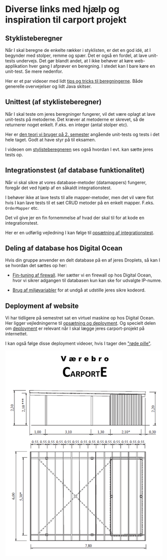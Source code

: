 # Diverse links med hjælp og inspiration til carport projekt

## Styklisteberegner

Når I skal beregne de enkelte rækker i styklisten, er det en god idé, at I begynder med stolper, remme og spær. Det er også en fordel, at lave unit-tests undervejs. Det gør blandt andet, at I ikke behøver at køre web-applikation hver gang I afprøver en beregning. I stedet kan I bare køre en unit-test. Se mere nedenfor.

Her er et par videoer med lidt [tips og tricks til beregningerne](https://cphbusiness.cloud.panopto.eu/Panopto/Pages/Sessions/List.aspx?folderID=5687833b-ab7c-4768-a7cb-b1680130b164). Både generelle overvejelser og lidt Java skitser.

## Unittest (af styklisteberegner)

Når I skal teste om jeres beregninger fungerer, vil det være oplagt at lave unit-tests på metoderne. Det kræver at metoderne er skrevet, så de returnerer noget enkelt. F.eks. en integer (antal stolper etc).

Her er [den teori vi bruger på 2. semester](https://github.com/dat2Cph/content/blob/main/toolbox/test/testteori.md) angående unit-tests og tests i det hele taget. Godt at have styr på til eksamen.

I videoen om [stylisteberegneren](https://cphbusiness.cloud.panopto.eu/Panopto/Pages/Sessions/List.aspx?folderID=5687833b-ab7c-4768-a7cb-b1680130b164) ses også hvordan I evt. kan sætte jeres tests op.

## Integrationstest (af database funktionalitet)

Når vi skal sikre at vores database-metoder (datamappers) fungerer, foregår det ved hjælp af en såkaldt integrationstest.

I behøver ikke at lave tests til alle mapper-metoder, men det vil være flot hvis I kan lave tests til et sæt CRUD metoder på en enkelt mapper. F.eks. `OrderMapper` etc.

Det vil give jer en fin fornemmelse af hvad der skal til for at kode en integrationstest.

Her er en udførlig vejledning I kan følge til [opsætning af integrationstest](./integrationtest.md).

## Deling af database hos Digital Ocean

Hvis din gruppe anvender en delt database på en af jeres Droplets, så kan I se hvordan det sættes op her:

- [Fin-tuning af firewall](https://cphbusiness.cloud.panopto.eu/Panopto/Pages/Viewer.aspx?id=b2178213-1924-4325-85c6-b15a00aba65e). Her sætter vi en firewall op hos Digital Ocean, hvor vi sikrer adgangen til databasen kun kan ske for udvalgte IP-numre.

- [Brug af miljøvariabler](https://cphbusiness.cloud.panopto.eu/Panopto/Pages/Viewer.aspx?id=543c7e86-f0f7-44ff-93de-b161010f75d1) for at undgå at udstille jeres sikre kodeord.

## Deployment af website

Vi har tidligere på semestret sat en virtuel maskine op hos Digital Ocean. Her
ligger vejledningerne til [opsætning og deployment](https://github.com/dat2Cph/content/blob/main/linux_and_deployment/README.md). Og specielt delen om [deployment](https://github.com/dat2Cph/content/blob/main/linux_and_deployment/deployment.md) er relevant når I skal lægge jeres carport-projekt på internettet.

I kan også følge disse deployment videoer, hvis I tager den ["røde pille"](https://cphbusiness.cloud.panopto.eu/Panopto/Pages/Sessions/List.aspx?folderID=322ab819-f0ca-4fc4-8e76-b15600a65ecd).

![carport](./images/carport_drawing.png)
